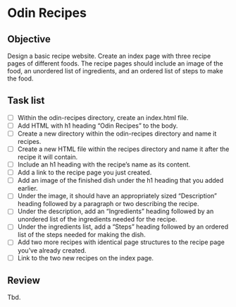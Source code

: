 # Odin Recipes

## Objective

Design a basic recipe website. 
Create an index page with three recipe pages of different foods.
The recipe pages should include an image of the food,
an unordered list of ingredients, 
and an ordered list of steps to make the food.

## Task list

- [ ] Within the odin-recipes directory, create an index.html file.
- [ ] Add HTML with h1 heading “Odin Recipes” to the body.
- [ ] Create a new directory within the odin-recipes directory and name it recipes.
- [ ] Create a new HTML file within the recipes directory and name it after the recipe it will contain.
- [ ] Include an h1 heading with the recipe’s name as its content.
- [ ] Add a link to the recipe page you just created.
- [ ] Add an image of the finished dish under the h1 heading that you added earlier.
- [ ] Under the image, it should have an appropriately sized “Description” heading followed by a paragraph or two describing the recipe.
- [ ] Under the description, add an “Ingredients” heading followed by an unordered list of the ingredients needed for the recipe.
- [ ] Under the ingredients list, add a “Steps” heading followed by an ordered list of the steps needed for making the dish.
- [ ] Add two more recipes with identical page structures to the recipe page you’ve already created.
- [ ] Link to the two new recipes on the index page.

## Review

Tbd.